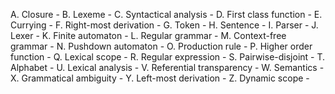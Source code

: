 A. Closure
    - 
B. Lexeme
    - 
C. Syntactical analysis
    - 
D. First class function
    - 
E. Currying
    - 
F. Right-most derivation
    - 
G. Token
    - 
H. Sentence
    - 
I. Parser
    - 
J. Lexer
    - 
K. Finite automaton
    - 
L. Regular grammar
    - 
M. Context-free grammar
    - 
N. Pushdown automaton
    - 
O. Production rule
    - 
P. Higher order function
    - 
Q. Lexical scope
    - 
R. Regular expression
    - 
S. Pairwise-disjoint
    - 
T. Alphabet
    - 
U. Lexical analysis
    - 
V. Referential transparency
    - 
W. Semantics
    - 
X. Grammatical ambiguity
    - 
Y. Left-most derivation
    - 
Z. Dynamic scope
    - 
    
